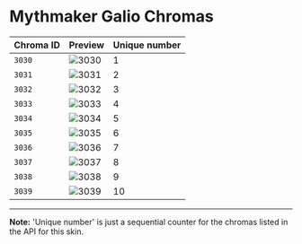 # Mythmaker Galio Chromas

| Chroma ID | Preview | Unique number |
|---|---|---|
| `3030` | ![3030](https://raw.communitydragon.org/latest/plugins/rcp-be-lol-game-data/global/default/v1/champion-chroma-images/3/3030.png) | 1 |
| `3031` | ![3031](https://raw.communitydragon.org/latest/plugins/rcp-be-lol-game-data/global/default/v1/champion-chroma-images/3/3031.png) | 2 |
| `3032` | ![3032](https://raw.communitydragon.org/latest/plugins/rcp-be-lol-game-data/global/default/v1/champion-chroma-images/3/3032.png) | 3 |
| `3033` | ![3033](https://raw.communitydragon.org/latest/plugins/rcp-be-lol-game-data/global/default/v1/champion-chroma-images/3/3033.png) | 4 |
| `3034` | ![3034](https://raw.communitydragon.org/latest/plugins/rcp-be-lol-game-data/global/default/v1/champion-chroma-images/3/3034.png) | 5 |
| `3035` | ![3035](https://raw.communitydragon.org/latest/plugins/rcp-be-lol-game-data/global/default/v1/champion-chroma-images/3/3035.png) | 6 |
| `3036` | ![3036](https://raw.communitydragon.org/latest/plugins/rcp-be-lol-game-data/global/default/v1/champion-chroma-images/3/3036.png) | 7 |
| `3037` | ![3037](https://raw.communitydragon.org/latest/plugins/rcp-be-lol-game-data/global/default/v1/champion-chroma-images/3/3037.png) | 8 |
| `3038` | ![3038](https://raw.communitydragon.org/latest/plugins/rcp-be-lol-game-data/global/default/v1/champion-chroma-images/3/3038.png) | 9 |
| `3039` | ![3039](https://raw.communitydragon.org/latest/plugins/rcp-be-lol-game-data/global/default/v1/champion-chroma-images/3/3039.png) | 10 |

---

**Note:** 'Unique number' is just a sequential counter for the chromas listed in the API for this skin.